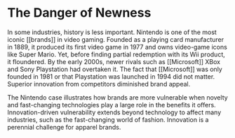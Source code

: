 # The Danger of Newness

In some industries, history is less important. Nintendo is one of the most iconic [[brands]] in video gaming. Founded as a playing card manufacturer in 1889, it produced its first video game in 1977 and owns video-game icons like Super Mario. Yet, before finding partial redemption with its Wii product, it floundered. By the early 2000s, newer rivals such as [[Microsoft]] XBox and Sony Playstation had overtaken it. The fact that [[Microsoft]] was only founded in 1981 or that Playstation was launched in 1994 did not matter. Superior innovation from competitors diminished brand appeal.

The Nintendo case illustrates how brands are more vulnerable when novelty and fast-changing technologies play a large role in the benefits it offers. Innovation-driven vulnerability extends beyond technology to affect many industries, such as the fast-changing world of fashion. Innovation is a perennial challenge for apparel brands.